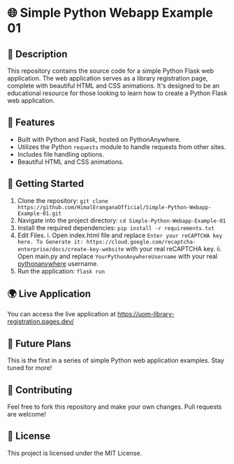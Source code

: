 # 🌐 Simple Python Webapp Example 01

## 📝 Description
This repository contains the source code for a simple Python Flask web application. The web application serves as a library registration page, complete with beautiful HTML and CSS animations. It's designed to be an educational resource for those looking to learn how to create a Python Flask web application.

## 🚀 Features
- Built with Python and Flask, hosted on PythonAnywhere.
- Utilizes the Python `requests` module to handle requests from other sites.
- Includes file handling options.
- Beautiful HTML and CSS animations.

## 🎯 Getting Started
1. Clone the repository: `git clone https://github.com/HimalEranganaOfficial/Simple-Python-Webapp-Example-01.git`
2. Navigate into the project directory: `cd Simple-Python-Webapp-Example-01`
3. Install the required dependencies: `pip install -r requirements.txt`
4. Edit Files.
   i. Open index.html file and replace `Enter your reCAPTCHA key here. To Generate it: https://cloud.google.com/recaptcha-enterprise/docs/create-key-website` with your real reCAPTCHA key.
   ii. Open main.py and replace `YourPythonAnywhereUsername` with your real [pythonanywhere](https://www.pythonanywhere.com/) username.
6. Run the application: `flask run`

## 🌍 Live Application
You can access the live application at https://uom-library-registration.pages.dev/

## 🔮 Future Plans
This is the first in a series of simple Python web application examples. Stay tuned for more!

## 🤝 Contributing
Feel free to fork this repository and make your own changes. Pull requests are welcome!

## 📄 License
This project is licensed under the MIT License.

